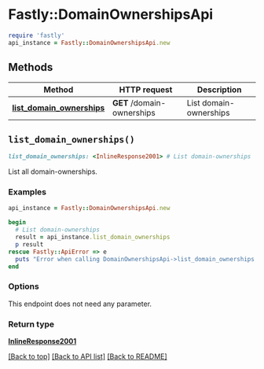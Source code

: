 # Fastly::DomainOwnershipsApi


```ruby
require 'fastly'
api_instance = Fastly::DomainOwnershipsApi.new
```

## Methods

| Method | HTTP request | Description |
| ------ | ------------ | ----------- |
| [**list_domain_ownerships**](DomainOwnershipsApi.md#list_domain_ownerships) | **GET** /domain-ownerships | List domain-ownerships |


## `list_domain_ownerships()`

```ruby
list_domain_ownerships: <InlineResponse2001> # List domain-ownerships
```

List all domain-ownerships.

### Examples

```ruby
api_instance = Fastly::DomainOwnershipsApi.new

begin
  # List domain-ownerships
  result = api_instance.list_domain_ownerships
  p result
rescue Fastly::ApiError => e
  puts "Error when calling DomainOwnershipsApi->list_domain_ownerships: #{e}"
end
```

### Options

This endpoint does not need any parameter.

### Return type

[**InlineResponse2001**](InlineResponse2001.md)

[[Back to top]](#) [[Back to API list]](../../README.md#endpoints)
[[Back to README]](../../README.md)
